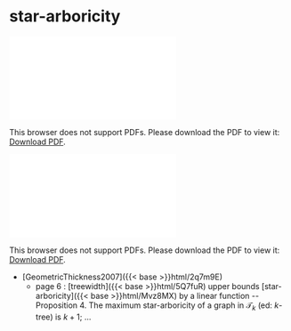 # star-arboricity




<object data="../local_Mvz8MX.pdf" type="application/pdf" width="100%" height="480px"><embed src="../local_Mvz8MX.pdf"><p>This browser does not support PDFs. Please download the PDF to view it: <a href="../local_Mvz8MX.pdf">Download PDF</a>.</p></embed></object>


<object data="../inclusions_Mvz8MX.pdf" type="application/pdf" width="100%" height="480px"><embed src="../inclusions_Mvz8MX.pdf"><p>This browser does not support PDFs. Please download the PDF to view it: <a href="../inclusions_Mvz8MX.pdf">Download PDF</a>.</p></embed></object>

*  [GeometricThickness2007]({{< base >}}html/2q7m9E)
    * page 6 : [treewidth]({{< base >}}html/5Q7fuR) upper bounds [star-arboricity]({{< base >}}html/Mvz8MX) by a linear function -- Proposition 4. The maximum star-arboricity of a graph in $\mathcal T_k$ (ed: $k$-tree) is $k+1$; ...